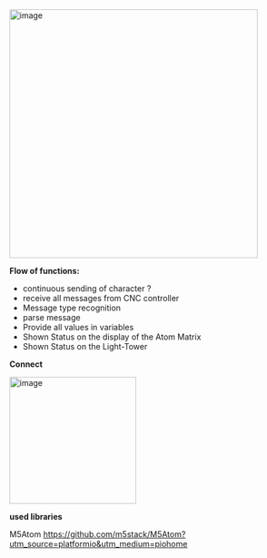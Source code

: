 <img width="437" alt="image" src="https://user-images.githubusercontent.com/39780457/220155241-595150ba-9d80-4bd1-98f7-f338743b8f95.png">

**Flow of functions:**
* continuous sending of character ?
* receive all messages from CNC controller
* Message type recognition
* parse message
* Provide all values in variables
* Shown Status on the display of the Atom Matrix
* Shown Status on the Light-Tower

**Connect**

<img width="223" alt="image" src="https://user-images.githubusercontent.com/39780457/220160670-0b9d1765-2e1e-4385-9f77-221070fcda38.png">

**used libraries**

M5Atom https://github.com/m5stack/M5Atom?utm_source=platformio&utm_medium=piohome
